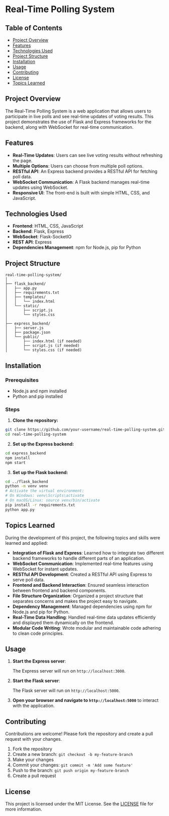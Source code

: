 # Real-Time Polling System

## Table of Contents
- [Project Overview](#project-overview)
- [Features](#features)
- [Technologies Used](#technologies-used)
- [Project Structure](#project-structure)
- [Installation](#installation)
- [Usage](#usage)
- [Contributing](#contributing)
- [License](#license)
- [Topics Learned](#topics-learned)

## Project Overview

The Real-Time Polling System is a web application that allows users to participate in live polls and see real-time updates of voting results. This project demonstrates the use of Flask and Express frameworks for the backend, along with WebSocket for real-time communication.

## Features

- **Real-Time Updates**: Users can see live voting results without refreshing the page.
- **Multiple Options**: Users can choose from multiple poll options.
- **RESTful API**: An Express backend provides a RESTful API for fetching poll data.
- **WebSocket Communication**: A Flask backend manages real-time updates using WebSocket.
- **Responsive UI**: The front-end is built with simple HTML, CSS, and JavaScript.

## Technologies Used

- **Frontend**: HTML, CSS, JavaScript
- **Backend**: Flask, Express
- **WebSocket**: Flask-SocketIO
- **REST API**: Express
- **Dependencies Management**: npm for Node.js, pip for Python

## Project Structure

```
real-time-polling-system/
│
├── flask_backend/
│   ├── app.py
│   ├── requirements.txt
│   ├── templates/
│   │   └── index.html
│   └── static/
│       ├── script.js
│       └── styles.css
│
├── express_backend/
│   ├── server.js
│   ├── package.json
│   └── public/
│       ├── index.html (if needed)
│       ├── script.js (if needed)
│       └── styles.css (if needed)
```

## Installation

### Prerequisites

- Node.js and npm installed
- Python and pip installed

### Steps

1. **Clone the repository:**

```sh
git clone https://github.com/your-username/real-time-polling-system.git
cd real-time-polling-system
```

2. **Set up the Express backend:**

```sh
cd express_backend
npm install
npm start
```

3. **Set up the Flask backend:**

```sh
cd ../flask_backend
python -m venv venv
# Activate the virtual environment:
# On Windows: venv\Scripts\activate
# On macOS/Linux: source venv/bin/activate
pip install -r requirements.txt
python app.py
```

## Topics Learned

During the development of this project, the following topics and skills were learned and applied:

- **Integration of Flask and Express**: Learned how to integrate two different backend frameworks to handle different parts of an application.
- **WebSocket Communication**: Implemented real-time features using WebSocket for instant updates.
- **RESTful API Development**: Created a RESTful API using Express to serve poll data.
- **Frontend and Backend Interaction**: Ensured seamless interaction between frontend and backend components.
- **File Structure Organization**: Organized a project structure that separates concerns and makes the project easy to navigate.
- **Dependency Management**: Managed dependencies using npm for Node.js and pip for Python.
- **Real-Time Data Handling**: Handled real-time data updates efficiently and displayed them dynamically on the frontend.
- **Modular Code Writing**: Wrote modular and maintainable code adhering to clean code principles.

## Usage

1. **Start the Express server**:

   The Express server will run on `http://localhost:3000`.

2. **Start the Flask server**:

   The Flask server will run on `http://localhost:5000`.

3. **Open your browser and navigate to `http://localhost:5000`** to interact with the application.

## Contributing

Contributions are welcome! Please fork the repository and create a pull request with your changes.

1. Fork the repository
2. Create a new branch: `git checkout -b my-feature-branch`
3. Make your changes
4. Commit your changes: `git commit -m 'Add some feature'`
5. Push to the branch: `git push origin my-feature-branch`
6. Create a pull request

## License

This project is licensed under the MIT License. See the [LICENSE](LICENSE) file for more information.
